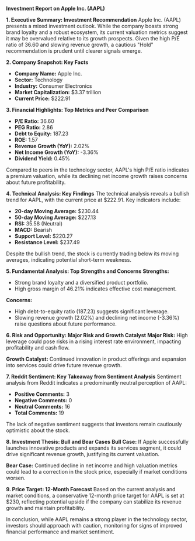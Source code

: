 **Investment Report on Apple Inc. (AAPL)**

**1. Executive Summary: Investment Recommendation**
Apple Inc. (AAPL) presents a mixed investment outlook. While the company boasts strong brand loyalty and a robust ecosystem, its current valuation metrics suggest it may be overvalued relative to its growth prospects. Given the high P/E ratio of 36.60 and slowing revenue growth, a cautious "Hold" recommendation is prudent until clearer signals emerge.

**2. Company Snapshot: Key Facts**
- **Company Name:** Apple Inc.
- **Sector:** Technology
- **Industry:** Consumer Electronics
- **Market Capitalization:** $3.37 trillion
- **Current Price:** $222.91

**3. Financial Highlights: Top Metrics and Peer Comparison**
- **P/E Ratio:** 36.60
- **PEG Ratio:** 2.86
- **Debt to Equity:** 187.23
- **ROE:** 1.57
- **Revenue Growth (YoY):** 2.02%
- **Net Income Growth (YoY):** -3.36%
- **Dividend Yield:** 0.45%

Compared to peers in the technology sector, AAPL's high P/E ratio indicates a premium valuation, while its declining net income growth raises concerns about future profitability.

**4. Technical Analysis: Key Findings**
The technical analysis reveals a bullish trend for AAPL, with the current price at $222.91. Key indicators include:
- **20-day Moving Average:** $230.44
- **50-day Moving Average:** $227.13
- **RSI:** 35.58 (Neutral)
- **MACD:** Bearish
- **Support Level:** $220.27
- **Resistance Level:** $237.49

Despite the bullish trend, the stock is currently trading below its moving averages, indicating potential short-term weakness.

**5. Fundamental Analysis: Top Strengths and Concerns**
**Strengths:**
- Strong brand loyalty and a diversified product portfolio.
- High gross margin of 46.21% indicates effective cost management.

**Concerns:**
- High debt-to-equity ratio (187.23) suggests significant leverage.
- Slowing revenue growth (2.02%) and declining net income (-3.36%) raise questions about future performance.

**6. Risk and Opportunity: Major Risk and Growth Catalyst**
**Major Risk:** High leverage could pose risks in a rising interest rate environment, impacting profitability and cash flow.

**Growth Catalyst:** Continued innovation in product offerings and expansion into services could drive future revenue growth.

**7. Reddit Sentiment: Key Takeaway from Sentiment Analysis**
Sentiment analysis from Reddit indicates a predominantly neutral perception of AAPL:
- **Positive Comments:** 3
- **Negative Comments:** 0
- **Neutral Comments:** 16
- **Total Comments:** 19

The lack of negative sentiment suggests that investors remain cautiously optimistic about the stock.

**8. Investment Thesis: Bull and Bear Cases**
**Bull Case:** If Apple successfully launches innovative products and expands its services segment, it could drive significant revenue growth, justifying its current valuation.

**Bear Case:** Continued decline in net income and high valuation metrics could lead to a correction in the stock price, especially if market conditions worsen.

**9. Price Target: 12-Month Forecast**
Based on the current analysis and market conditions, a conservative 12-month price target for AAPL is set at $230, reflecting potential upside if the company can stabilize its revenue growth and maintain profitability.

In conclusion, while AAPL remains a strong player in the technology sector, investors should approach with caution, monitoring for signs of improved financial performance and market sentiment.
